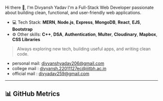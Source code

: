 
 Hi there 👋, I'm Divyansh Yadav
I'm a Full-Stack Web Developer passionate about building clean, functional, and user-friendly web applications.

- 💻 Tech Stack: **MERN**, **Node.js**, **Express**, **MongoDB**, **React**, **EJS**, **Bootstrap**
- ⚙️ Other skills: **C++**, **DSA**, **Authentication**, **Multer**, **Cloudinary**, **Mapbox**, **CSS Libraries**

> Always exploring new tech, building useful apps, and writing clean code.

- personal mail: divyanshyadav206@gmail.com
- college mail : divyansh.22011127ec@iiitbh.ac.in
- official mail : divyadav259@gmail.com

---

## 📊 GitHub Metrics

